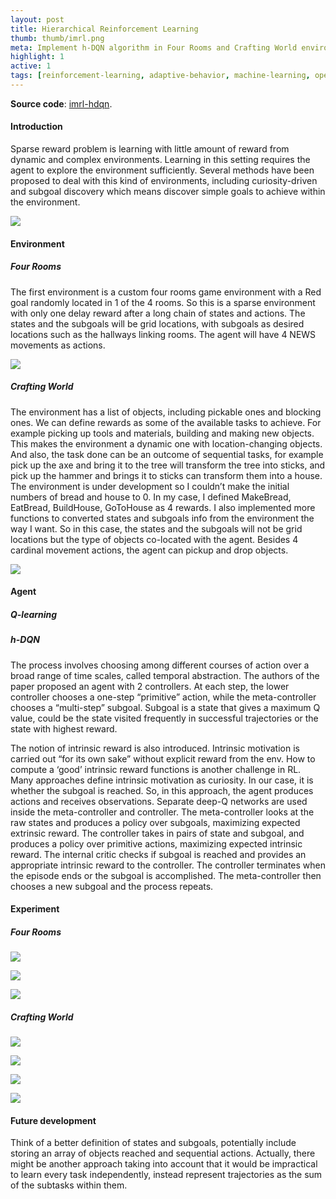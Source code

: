 ```yaml
---
layout: post
title: Hierarchical Reinforcement Learning 
thumb: thumb/imrl.png
meta: Implement h-DQN algorithm in Four Rooms and Crafting World environments. 
highlight: 1
active: 1
tags: [reinforcement-learning, adaptive-behavior, machine-learning, openai-gym, python]   
---
```


<p><strong>Source code</strong>: <a href="https://github.com/tuengominh/imrl-hdqn">imrl-hdqn</a>.</p>
<h4>Introduction</h4>
<p>Sparse reward problem is learning with little amount of reward from dynamic and complex environments. Learning in this setting requires the agent to explore the environment sufficiently. Several methods have been proposed to deal with this kind of environments, including curiosity-driven and subgoal discovery which means discover simple goals to achieve within the environment.</p>
<img src="{{site.baseurl}}/assets/img/code/hdqn/pipeline.png" class="img-fluid w-100"/>
<p></p>

<h4>Environment</h4>
<h5>Four Rooms</h5>
<p>The first environment is a custom four rooms game environment with a Red goal randomly located in 1 of the 4 rooms. So this is a sparse environment with only one delay reward after a long chain of states and actions. The states and the subgoals will be grid locations, with subgoals as desired locations such as the hallways linking rooms. The agent will have 4 NEWS movements as actions.</p>
<img src="{{site.baseurl}}/assets/img/code/hdqn/four-rooms.gif" class="img-fluid w-100"/>
<p></p>

<h5>Crafting World</h5>
<p>The environment has a list of objects, including pickable ones and blocking ones. We can define rewards as some of the available tasks to achieve. For example picking up tools and materials, building and making new objects. This makes the environment a dynamic one with location-changing objects. And also, the task done can be an outcome of sequential tasks, for example pick up the axe and bring it to the tree will transform the tree into sticks, and pick up the hammer and brings it to sticks can transform them into a house. The environment is under development so I couldn’t make the initial numbers of bread and house to 0. In my case, I defined MakeBread, EatBread, BuildHouse, GoToHouse as 4 rewards. I also implemented more functions to converted states and subgoals info from the environment the way I want. So in this case, the states and the subgoals will not be grid locations but the type of objects co-located with the agent. Besides 4 cardinal movement actions, the agent can pickup and drop objects.</p>
<img src="{{site.baseurl}}/assets/img/code/hdqn/crafting-world.gif" class="img-fluid w-100"/>
<p></p>

<h4>Agent</h4>
<h5>Q-learning</h5>
<p></p>
<h5>h-DQN</h5>
<p>The process involves choosing among different courses of action over a broad range of time scales, called temporal abstraction. The authors of the paper proposed an agent with 2 controllers. At each step, the lower controller chooses a one-step “primitive” action, while the meta-controller chooses a “multi-step” subgoal. Subgoal is a state that gives a maximum Q value, could be the state visited frequently in successful trajectories or the state with highest reward.</p>

<p>The notion of intrinsic reward is also introduced.  Intrinsic motivation is carried out “for its own sake” without explicit reward from the env. How to compute a ‘good’ intrinsic reward functions is another challenge in RL. Many approaches define intrinsic motivation as curiosity. In our case, it is whether the subgoal is reached. So, in this approach, the agent produces actions and receives observations. Separate deep-Q networks are used inside the meta-controller and controller. The meta-controller looks at the raw states and produces a policy over subgoals, maximizing expected extrinsic reward. The controller takes in pairs of state and subgoal, and produces a policy over primitive actions, maximizing expected intrinsic reward. The internal critic checks if subgoal is reached and provides an appropriate intrinsic reward to the controller. The controller terminates when the episode ends or the subgoal is accomplished. The meta-controller then chooses a new subgoal and the process repeats.</p>

<h4>Experiment</h4>
<h5>Four Rooms</h5>
<img src="{{site.baseurl}}/assets/img/code/hdqn/ex-1.png" class="img-fluid w-100"/>
<p></p>
<img src="{{site.baseurl}}/assets/img/code/hdqn/in-1.png" class="img-fluid w-100"/>
<p></p>
<img src="{{site.baseurl}}/assets/img/code/hdqn/state-1.png" class="img-fluid w-100"/>
<p></p>

<h5>Crafting World</h5>
<img src="{{site.baseurl}}/assets/img/code/hdqn/ex-2.png" class="img-fluid w-100"/>
<p></p>
<img src="{{site.baseurl}}/assets/img/code/hdqn/in-2.png" class="img-fluid w-100"/>
<p></p>
<img src="{{site.baseurl}}/assets/img/code/hdqn/state-2.png" class="img-fluid w-100"/>
<p></p>
<img src="{{site.baseurl}}/assets/img/code/hdqn/task-2.png" class="img-fluid w-100"/>
<p></p>

<h4>Future development</h4>
<p>Think of a better definition of states and subgoals, potentially include storing an array of objects reached and sequential actions. Actually, there might be another approach taking into account  that it would be impractical to learn every task independently, instead represent trajectories as the sum of the subtasks within them.</p>
